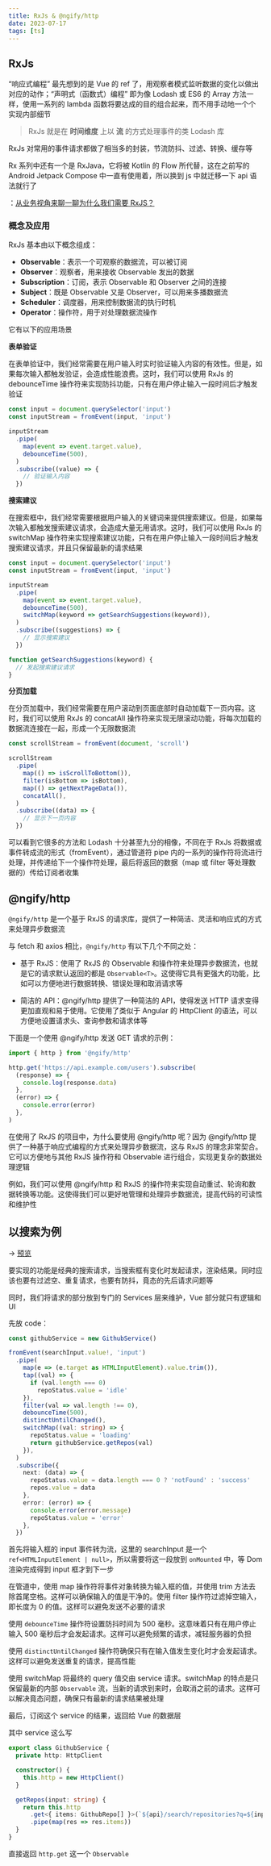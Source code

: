 ```yaml
---
title: RxJs & @ngify/http
date: 2023-07-17
tags: [ts]
---
```


## RxJs

“响应式编程” 最先想到的是 Vue 的 ref 了，用观察者模式监听数据的变化以做出对应的动作；“声明式（函数式）编程” 即为像 Lodash 或 ES6 的 Array 方法一样，使用一系列的 lambda 函数将要达成的目的组合起来，而不用手动地一个个实现内部细节

> RxJs 就是在 **时间维度** 上以 **流** 的方式处理事件的类 Lodash 库

RxJs 对常用的事件请求都做了相当多的封装，节流防抖、过滤、转换、缓存等

Rx 系列中还有一个是 RxJava，它将被 Kotlin 的 Flow 所代替，这在之前写的 Android Jetpack Compose 中一直有使用着，所以换到 js 中就迁移一下 api 语法就行了

：[从业务视角来聊一聊为什么我们需要 RxJS？][Why RxJs]

### 概念及应用

RxJs 基本由以下概念组成：

- **Observable**：表示一个可观察的数据流，可以被订阅
- **Observer**：观察者，用来接收 Observable 发出的数据
- **Subscription**：订阅，表示 Observable 和 Observer 之间的连接
- **Subject**：既是 Observable 又是 Observer，可以用来多播数据流
- **Scheduler**：调度器，用来控制数据流的执行时机
- **Operator**：操作符，用于对处理数据流操作

它有以下的应用场景

**表单验证**

在表单验证中，我们经常需要在用户输入时实时验证输入内容的有效性。但是，如果每次输入都触发验证，会造成性能浪费。这时，我们可以使用 RxJs 的 debounceTime 操作符来实现防抖功能，只有在用户停止输入一段时间后才触发验证

```js
const input = document.querySelector('input')
const inputStream = fromEvent(input, 'input')

inputStream
  .pipe(
    map(event => event.target.value),
    debounceTime(500),
  )
  .subscribe((value) => {
    // 验证输入内容
  })
```

**搜索建议**

在搜索框中，我们经常需要根据用户输入的关键词来提供搜索建议。但是，如果每次输入都触发搜索建议请求，会造成大量无用请求。这时，我们可以使用 RxJs 的 switchMap 操作符来实现搜索建议功能，只有在用户停止输入一段时间后才触发搜索建议请求，并且只保留最新的请求结果

```js
const input = document.querySelector('input')
const inputStream = fromEvent(input, 'input')

inputStream
  .pipe(
    map(event => event.target.value),
    debounceTime(500),
    switchMap(keyword => getSearchSuggestions(keyword)),
  )
  .subscribe((suggestions) => {
    // 显示搜索建议
  })

function getSearchSuggestions(keyword) {
  // 发起搜索建议请求
}
```

**分页加载**

在分页加载中，我们经常需要在用户滚动到页面底部时自动加载下一页内容。这时，我们可以使用 RxJs 的 concatAll 操作符来实现无限滚动功能，将每次加载的数据流连接在一起，形成一个无限数据流

```js
const scrollStream = fromEvent(document, 'scroll')

scrollStream
  .pipe(
    map(() => isScrollToBottom()),
    filter(isBottom => isBottom),
    map(() => getNextPageData()),
    concatAll(),
  )
  .subscribe((data) => {
    // 显示下一页内容
  })
```

可以看到它很多的方法和 Lodash 十分甚至九分的相像，不同在于 RxJs 将数据或事件转成流的形式（fromEvent），通过管道符 pipe 内的一系列的操作符将流进行处理，并传递给下一个操作符处理，最后将返回的数据（map 或 filter 等处理数据的）传给订阅者收集

## @ngify/http

`@ngify/http` 是一个基于 RxJS 的请求库，提供了一种简洁、灵活和响应式的方式来处理异步数据流

与 fetch 和 axios 相比，`@ngify/http` 有以下几个不同之处：

- 基于 RxJS：使用了 RxJS 的 Observable 和操作符来处理异步数据流，也就是它的请求默认返回的都是 `Observable<T>`。这使得它具有更强大的功能，比如可以方便地进行数据转换、错误处理和取消请求等

- 简洁的 API：@ngify/http 提供了一种简洁的 API，使得发送 HTTP 请求变得更加直观和易于使用。它使用了类似于 Angular 的 HttpClient 的语法，可以方便地设置请求头、查询参数和请求体等

下面是一个使用 @ngify/http 发送 GET 请求的示例：

```ts
import { http } from '@ngify/http'

http.get('https://api.example.com/users').subscribe(
  (response) => {
    console.log(response.data)
  },
  (error) => {
    console.error(error)
  },
)
```

在使用了 RxJS 的项目中，为什么要使用 @ngify/http 呢？因为 @ngify/http 提供了一种基于响应式编程的方式来处理异步数据流，这与 RxJS 的理念非常契合。它可以方便地与其他 RxJS 操作符和 Observable 进行组合，实现更复杂的数据处理逻辑

例如，我们可以使用 @ngify/http 和 RxJS 的操作符来实现自动重试、轮询和数据转换等功能。这使得我们可以更好地管理和处理异步数据流，提高代码的可读性和维护性

## 以搜索为例

-> [预览]

要实现的功能是经典的搜索请求，当搜索框有变化时发起请求，渲染结果。同时应该也要有过滤空、重复请求，也要有防抖，竟态的先后请求问题等

同时，我们将请求的部分放到专门的 Services 层来维护，Vue 部分就只有逻辑和 UI

先放 code：

```ts
const githubService = new GithubService()

fromEvent(searchInput.value!, 'input')
  .pipe(
    map(e => (e.target as HTMLInputElement).value.trim()),
    tap((val) => {
      if (val.length === 0)
        repoStatus.value = 'idle'
    }),
    filter(val => val.length !== 0),
    debounceTime(500),
    distinctUntilChanged(),
    switchMap((val: string) => {
      repoStatus.value = 'loading'
      return githubService.getRepos(val)
    }),
  )
  .subscribe({
    next: (data) => {
      repoStatus.value = data.length === 0 ? 'notFound' : 'success'
      repos.value = data
    },
    error: (error) => {
      console.error(error.message)
      repoStatus.value = 'error'
    },
  })
```

首先将输入框的 input 事件转为流，这里的 searchInput 是一个 `ref<HTMLInputElement | null>`，所以需要将这一段放到 `onMounted` 中，等 Dom 渲染完成得到 input 框才到下一步

在管道中，使用 map 操作符将事件对象转换为输入框的值，并使用 trim 方法去除首尾空格。这样可以确保输入的值是干净的。使用 filter 操作符过滤掉空输入，即长度为 0 的值。这样可以避免发送不必要的请求

使用 `debounceTime` 操作符设置防抖时间为 500 毫秒。这意味着只有在用户停止输入 500 毫秒后才会发起请求。这样可以避免频繁的请求，减轻服务器的负担

使用 `distinctUntilChanged` 操作符确保只有在输入值发生变化时才会发起请求。这样可以避免发送重复的请求，提高性能

使用 switchMap 将最终的 query 值交由 service 请求。switchMap 的特点是只保留最新的内部 `Observable` 流，当新的请求到来时，会取消之前的请求。这样可以解决竟态问题，确保只有最新的请求结果被处理

最后，订阅这个 service 的结果，返回给 Vue 的数据层

其中 service 这么写

```ts
export class GithubService {
  private http: HttpClient

  constructor() {
    this.http = new HttpClient()
  }

  getRepos(input: string) {
    return this.http
      .get<{ items: GithubRepo[] }>(`${api}/search/repositories?q=${input}`)
      .pipe(map(res => res.items))
  }
}
```

直接返回 `http.get` 这一个 `Observable`

[Why RxJs]: https://juejin.cn/post/7090422222195523621
[预览]: https://vue.chilfish.top/github
